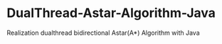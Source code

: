 # DualThread-Astar-Algorithm-Java
Realization dualthread bidirectional Astar(A*) Algorithm with Java

